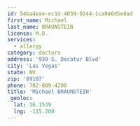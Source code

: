 ```yaml
---
id: 54ba4eae-ec1d-4039-9244-1ca946d5e8ad
first_name: Michael
last_name: BRAUNSTEIN
license: M.D.
services:
  - allergy
category: doctors
address: '939 S. Decatur Blvd'
city: 'Las Vegas'
state: NV
zip: '89107'
phone: 702-809-4200
title: 'Michael BRAUNSTEIN'
_geoloc:
  lat: 36.1539
  lng: -115.208
---
```

